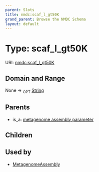 ```yaml
---
parent: Slots
title: nmdc:scaf_l_gt50K
grand_parent: Browse the NMDC Schema
layout: default
---
```


# Type: scaf_l_gt50K




URI: [nmdc:scaf_l_gt50K](https://microbiomedata/meta/scaf_l_gt50K)

## Domain and Range

None ->  <sub>OPT</sub> [String](types/String.md)

## Parents

 *  is_a: [metagenome assembly parameter](metagenome_assembly_parameter.md)

## Children


## Used by

 * [MetagenomeAssembly](MetagenomeAssembly.md)
